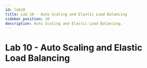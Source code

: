 ```yaml
---
id: lab10
title: Lab 10 - Auto Scaling and Elastic Load Balancing
sidebar_position: 10
description: Auto Scaling and Elastic Load Balancing.
---
```


# Lab 10 - Auto Scaling and Elastic Load Balancing
